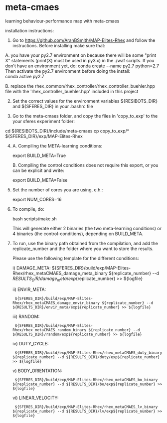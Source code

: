 # meta-cmaes
learning behaviour-performance map with meta-cmaes


installation instructions:

1. Go to https://github.com/AranBSmith/MAP-Elites-Rhex and follow the instructions. Before installing make sure that:


A. you have your py2.7 environment on because there will be some "print X" statements (print(X) must be used in py3.x) in the ./waf scripts. If you don't have an environment yet, do:
    conda create --name py2.7 python=2.7
Then activate the py2.7 environment before doing the install:   
    conda active py2.7

B. replace the rhex_common/rhex_controller/rhex_controller_buehler.hpp file with the 'rhex_controller_buehler.hpp'  included in this project

2. Set the correct values for the environment variables ${RESIBOTS_DIR} and ${SFERES_DIR} in your .bashrc file

3. Go to the meta-cmaes folder, and copy the files in 'copy_to_exp' to the your sferes experiment folder:

cd ${RESIBOTS_DIR}/include/meta-cmaes
cp copy_to_exp/* ${SFERES_DIR}/exp/MAP-Elites-Rhex

4. A. Compiling the META-learning conditions:

    export BUILD_META=True

   B. Compiling the control conditions does not require this export, or you can be explicit and write:

    export BUILD_META=False 


5. Set the number of cores you are using, e.h.:

    export NUM_CORES=16

6. To compile, do:

    bash scripts/make.sh


   This will generate either 2 binaries (the two meta-learning conditions) or 4 binaries (the control-conditions), depending on BUILD_META.


7. To run, use the binary path obtained from the compilation, and add the replicate_number and the folder where you want to store the results.

   Please use the following template for the different conditions:

    i) DAMAGE_META:
        ${SFERES_DIR}/build/exp/MAP-Elites-Rhex/rhex_metaCMAES_damage_meta_binary ${replicate_number} --d ${RESULTS_DIR}/damage_meta/exp${replicate_number} >> ${logfile}

    ii) ENVIR_META:

        ${SFERES_DIR}/build/exp/MAP-Elites-Rhex/rhex_metaCMAES_damage_envir_binary ${replicate_number} --d ${RESULTS_DIR}/envir_meta/exp${replicate_number} >> ${logfile}
    

    iii) RANDOM:

        ${SFERES_DIR}/build/exp/MAP-Elites-Rhex/rhex_metaCMAES_random_binary ${replicate_number} --d ${RESULTS_DIR}/random/exp${replicate_number} >> ${logfile}

    iv) DUTY_CYCLE:

        ${SFERES_DIR}/build/exp/MAP-Elites-Rhex/rhex_metaCMAES_duty_binary ${replicate_number} --d ${RESULTS_DIR}/duty/exp${replicate_number} >> ${logfile}

    
    v) BODY_ORIENTATION:

        ${SFERES_DIR}/build/exp/MAP-Elites-Rhex/rhex_metaCMAES_bo_binary ${replicate_number} --d ${RESULTS_DIR}/bo/exp${replicate_number} >> ${logfile}

        
    vi) LINEAR_VELOCITY:

        ${SFERES_DIR}/build/exp/MAP-Elites-Rhex/rhex_metaCMAES_lv_binary ${replicate_number} --d ${RESULTS_DIR}/lv/exp${replicate_number} >> ${logfile}